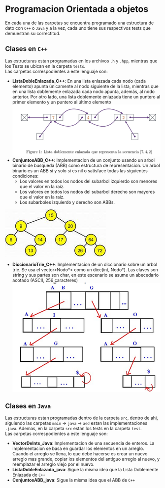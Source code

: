 # Programacion Orientada a objetos 

En cada una de las carpetas se encuentra programado una estructura de dato con `C++` o `Java` y a la vez, cada uno tiene sus respectivos tests que demuestran su correctitud.

## Clases en `C++`

Las estructuras estan programadas en los archivos `.h` y `.hpp`, mientras que los Tests se ubican en la carpeta `tests`.  
Las carpetas correspodientes a este lenguaje son: 
* **ListaDobleEnlazada_C++**: En una lista enlazada cada nodo (cada elemento) apunta únicamente
al nodo siguiente de la lista, mientras que en una lista doblemente enlazada cada nodo apunta, además, al nodo anterior. Por otro lado, una lista doblemente enlazada tiene un puntero al primer elemento y un puntero al último elemento  
![](img/lista.png)
* **ConjuntosABB_C++**: Implementacion de un conjunto usando un arbol binario de busqueda (ABB) como estructura de representacion.
Un arbol binario es un ABB si y solo si es nil o satisface todas las siguientes condiciones:
 	* Los valores en todos los nodos del subarbol izquierdo son menores que el valor en la raiz.
	* Los valores en todos los nodos del subarbol derecho son mayores que el valor en la raiz.
	* Los subarboles izquierdo y derecho son ABBs.
    
![](img/arbol.jpeg)
* **DiccionarioTrie_C++**: Implementacion de un diccionario sobre un arbol trie.
Se usa el vector<Nodo*> como un dicc(int, Nodo*). Las claves son string y sus partes son char, en este escenario se asume un abecedario acotado (ASCII, 256 caracteres)
![](img/trie.png)

## Clases en `Java`

Las estructuras estan programadas dentro de la carpeta `src`, dentro de ahi, siguiendo las carpetas `main` -> `java` -> `aed` estan las implementaciones `.java`. Ademas, en la carpeta `src` estan los tests en la carpeta `test`.  
Las carpetas correspodientes a este lenguaje son: 
* **VectorDeInts_Java**: Implementacion de una secuencia de enteros. La implementacion se basa en guardar los elementos en un arreglo. Cuando el arreglo se llena, lo que debe hacerse es crear un nuevo arreglo mas grande, copiar los elementos del antiguo arreglo al nuevo, y reemplazar el arreglo viejo por el nuevo.
* **ListaDobleEnlazada_java**: Sigue la misma idea que la Lista Doblemente Enlazada de `C++`
* **ConjuntosABB_java**: Sigue la misma idea que el ABB de `C++`